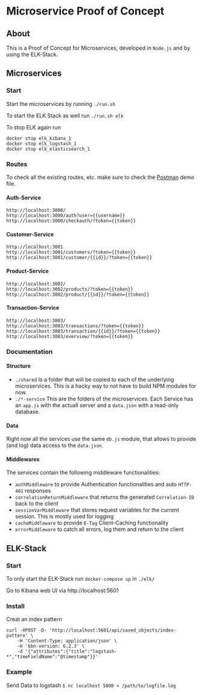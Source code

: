 # Microservice Proof of Concept
## About

This is a Proof of Concept for Microservices, developed in `Node.js` and by using the ELK-Stack.

## Microservices

### Start
Start the microservices by running
`./run.sh`

To start the ELK Stack as well run
`./run.sh elk`


To stop ELK again run
```
docker stop elk_kibana_1
docker stop elk_logstash_1
docker stop elk_elasticsearch_1
````

### Routes
To check all the existing routes, etc. make sure to check the [Postman](https://www.getpostman.com/) demo file.

#### Auth-Service
```
http://localhost:3000/
http://localhost:3000/auth?user={{username}}
http://localhost:3000/checkauth/?token={{token}}
```
#### Customer-Service
```
http://localhost:3001
http://localhost:3001/customers/?token={{token}}
http://localhost:3001/customer/{{id}}/?token={{token}}
```
#### Product-Service
```
http://localhost:3002/
http://localhost:3002/products/?token={{token}}
http://localhost:3002/product/{{id}}/?token={{token}}
```
#### Transaction-Service
```
http://localhost:3003/
http://localhost:3003/transactions/?token={{token}}
http://localhost:3003/transaction/{{id}}/?token={{token}}
http://localhost:3003/overview/?token={{token}}
```

### Documentation

#### Structure

- `./shared` Is a folder that will be copied to each of the underlying microservices. This is a hacky way to not have to build NPM modules for now.
- `./*-service` This are the folders of the microservices. Each Service has an `app.js` with the actuall server and a `data.json` with a read-only database.


#### Data
Right now all the services use the same `db.js` module, that allows to provide (and log) data access to the `data.json`.

#### Middlewares
The services contain the following middleware functionalities:

- `authMiddleware` to provide Authentication functionalities and auto `HTTP-401` responses
- `correlationReturnMiddleware` that returns the generated `Correlation-ID` back to the client
- `sessionVarMiddleware` that stores request variables for the current session. This is mostly used for logging
- `cacheMiddleware` to provide `E-Tag` Client-Caching functionality
- `errorMiddleware` to catch all errors, log them and return to the client

## ELK-Stack

### Start
To only start the ELK-Stack run `docker-compose up` in `./elk/`

Go to Kibana web UI via http://localhost:5601

### Install

Creat an index pattern
```
curl -XPOST -D- 'http://localhost:5601/api/saved_objects/index-pattern' \
    -H 'Content-Type: application/json' \
    -H 'kbn-version: 6.2.3' \
    -d '{"attributes":{"title":"logstash-*","timeFieldName":"@timestamp"}}'
```

### Example

Send Data to logstash `$ nc localhost 5000 < /path/to/logfile.log`
